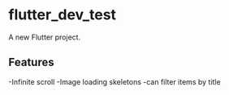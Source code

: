 # flutter_dev_test

A new Flutter project.

## Features
-Infinite scroll
-Image loading skeletons
-can filter items by title
